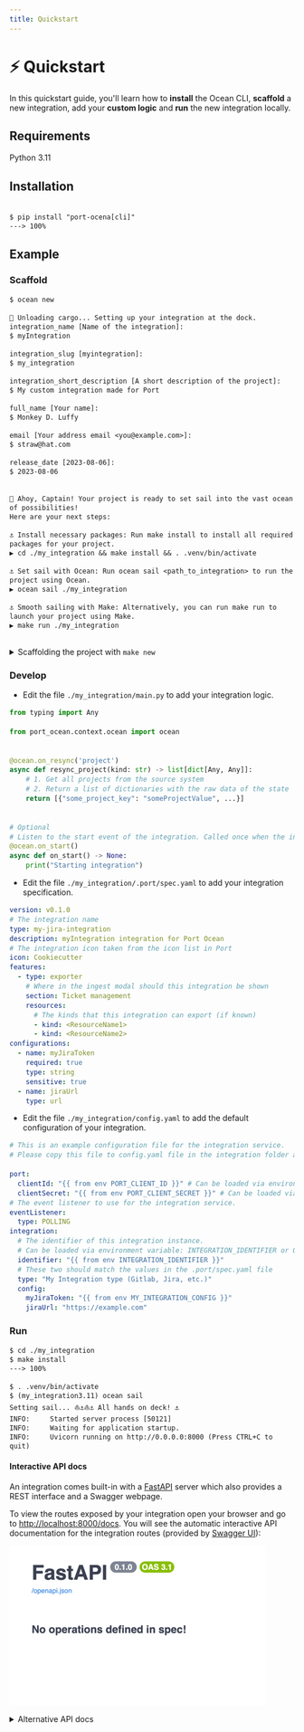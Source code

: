 ```yaml
---
title: Quickstart
---
```


# ⚡️ Quickstart

In this quickstart guide, you'll learn how to **install** the Ocean CLI, **scaffold** a new integration, add your **custom logic** and **run** the new integration locally.

## Requirements

Python 3.11

## Installation

<div className="termy">

```console

$ pip install "port-ocena[cli]"
---> 100%
```

</div>

## Example

### Scaffold

<div className="termy" style={{"maxHeight":"500px"}}>

```console
$ ocean new

🚢 Unloading cargo... Setting up your integration at the dock.
integration_name [Name of the integration]:
$ myIntegration

integration_slug [myintegration]:
$ my_integration

integration_short_description [A short description of the project]:
$ My custom integration made for Port

full_name [Your name]:
$ Monkey D. Luffy

email [Your address email <you@example.com>]:
$ straw@hat.com

release_date [2023-08-06]:
$ 2023-08-06


🌊 Ahoy, Captain! Your project is ready to set sail into the vast ocean of possibilities!
Here are your next steps:

⚓️ Install necessary packages: Run make install to install all required packages for your project.
▶️ cd ./my_integration && make install && . .venv/bin/activate

⚓️ Set sail with Ocean: Run ocean sail <path_to_integration> to run the project using Ocean.
▶️ ocean sail ./my_integration

⚓️ Smooth sailing with Make: Alternatively, you can run make run to launch your project using Make.
▶️ make run ./my_integration
```

</div>

<br/>

<details>
<summary>Scaffolding the project with <code>make new</code></summary>

If you clone the [Port Ocean](https://github.com/port-labs/port-ocean) repository to your local machine, you can also use the `make new` command instead of `ocean new` to scaffold a new integration project in the integrations folder.

The make command will use the ocean new command behind the scenes.

</details>

### Develop

- Edit the file `./my_integration/main.py` to add your integration logic.

```python showLineNumbers
from typing import Any

from port_ocean.context.ocean import ocean


@ocean.on_resync('project')
async def resync_project(kind: str) -> list[dict[Any, Any]]:
    # 1. Get all projects from the source system
    # 2. Return a list of dictionaries with the raw data of the state
    return [{"some_project_key": "someProjectValue", ...}]


# Optional
# Listen to the start event of the integration. Called once when the integration starts.
@ocean.on_start()
async def on_start() -> None:
    print("Starting integration")

```

- Edit the file `./my_integration/.port/spec.yaml` to add your integration specification.

```yaml showLineNumbers
version: v0.1.0
# The integration name
type: my-jira-integration
description: myIntegration integration for Port Ocean
# The integration icon taken from the icon list in Port
icon: Cookiecutter
features:
  - type: exporter
    # Where in the ingest modal should this integration be shown
    section: Ticket management
    resources:
      # The kinds that this integration can export (if known)
      - kind: <ResourceName1>
      - kind: <ResourceName2>
configurations:
  - name: myJiraToken
    required: true
    type: string
    sensitive: true
  - name: jiraUrl
    type: url
```

- Edit the file `./my_integration/config.yaml` to add the default configuration of your integration.

```yaml showLineNumbers
# This is an example configuration file for the integration service.
# Please copy this file to config.yaml file in the integration folder and edit it to your needs.

port:
  clientId: "{{ from env PORT_CLIENT_ID }}" # Can be loaded via environment variable: PORT_CLIENT_ID or OCEAN__PORT__CLIENT_ID
  clientSecret: "{{ from env PORT_CLIENT_SECRET }}" # Can be loaded via environment variable: PORT_CLIENT_SECRET or OCEAN__PORT__CLIENT_SECRET
# The event listener to use for the integration service.
eventListener:
  type: POLLING
integration:
  # The identifier of this integration instance.
  # Can be loaded via environment variable: INTEGRATION_IDENTIFIER or OCEAN__INTEGRATION__IDENTIFIER
  identifier: "{{ from env INTEGRATION_IDENTIFIER }}"
  # These two should match the values in the .port/spec.yaml file
  type: "My Integration type (Gitlab, Jira, etc.)"
  config:
    myJiraToken: "{{ from env MY_INTEGRATION_CONFIG }}"
    jiraUrl: "https://example.com"
```

### Run

<div className="termy">

```console
$ cd ./my_integration
$ make install
---> 100%

$ . .venv/bin/activate
$ (my_integration3.11) ocean sail
Setting sail... ⛵️⚓️⛵️⚓️ All hands on deck! ⚓
INFO:     Started server process [50121]
INFO:     Waiting for application startup.
INFO:     Uvicorn running on http://0.0.0.0:8000 (Press CTRL+C to quit)
```

</div>

#### Interactive API docs

An integration comes built-in with a [FastAPI](https://fastapi.tiangolo.com/) server which also provides a REST interface and a Swagger webpage.

To view the routes exposed by your integration open your browser and go to [http://localhost:8000/docs](http://localhost:8000/docs). You will see the automatic interactive API documentation for the integration routes (provided by [Swagger UI](https://github.com/swagger-api/swagger-ui)):

![IntegrationScaffoldSwagger.png](../../static/img/getting-started/IntegrationScaffoldSwagger.png)

<details>
<summary>Alternative API docs</summary>

There is an alternative to the API docs (provided by [Redoc](https://github.com/Redocly/redoc))

Open your browser and go to [http://localhost:8000/redoc](http://localhost:8000/redoc). You will see the following:

![IntegrationScaffoldSwagger.png](../../static/img/getting-started/IntegrationScaffoldRedoc.png)

</details>
